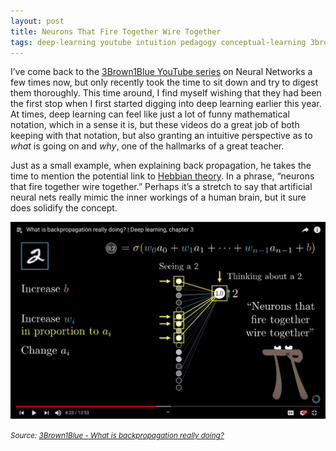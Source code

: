 ```yaml
---
layout: post
title: Neurons That Fire Together Wire Together
tags: deep-learning youtube intuition pedagogy conceptual-learning 3brown1blue neural-net
---
```


I’ve come back to the [3Brown1Blue YouTube
series](https://www.youtube.com/playlist?list=PLZHQObOWTQDNU6R1_67000Dx_ZCJB-3pi)
on Neural Networks a few times now, but only recently took the time to
sit down and try to digest them thoroughly. This time around, I find
myself wishing that they had been the first stop when I first started
digging into deep learning earlier this year. At times, deep learning
can feel like just a lot of funny mathematical notation, which in a
sense it is, but these videos do a great job of both keeping with that
notation, but also granting an intuitive perspective as to *what* is
going on and *why*, one of the hallmarks of a great teacher.

Just as a small example, when explaining back propagation, he takes
the time to mention the potential link
to [Hebbian theory](https://en.wikipedia.org/wiki/Hebbian_theory). In
a phrase, “neurons that fire together wire together.” Perhaps it’s a
stretch to say that artificial neural nets really mimic the inner
workings of a human brain, but it sure does solidify the concept.

![FireTogether](/assets/images/3brown1blue-fire-together.png)

<small><i>Source: [3Brown1Blue - What is backpropagation really doing?](https://www.youtube.com/watch?v=Ilg3gGewQ5U&list=PLZHQObOWTQDNU6R1_67000Dx_ZCJB-3pi&index=4&t=0s)</i></small>
